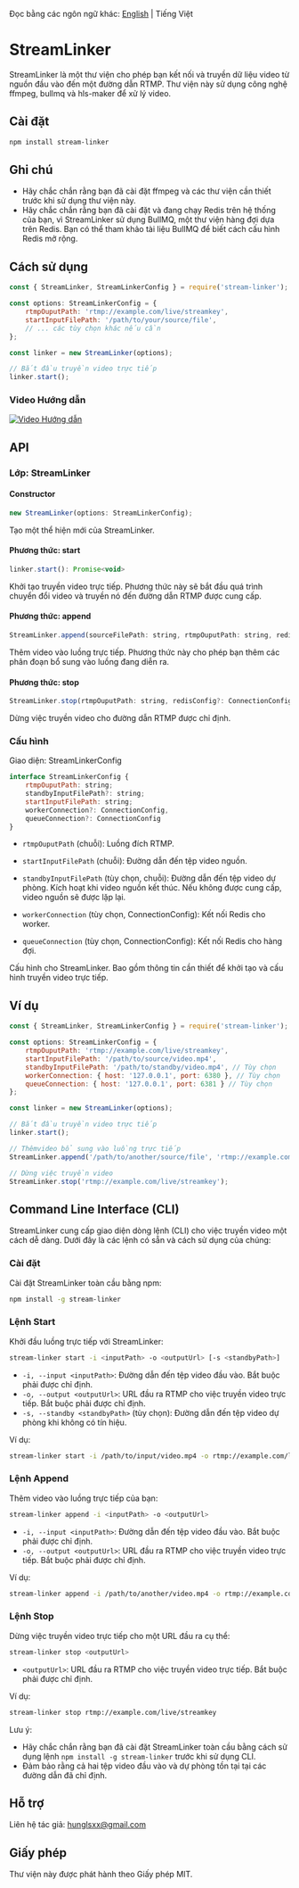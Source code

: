 Đọc bằng các ngôn ngữ khác: [English](../en-US/README_en-US.md) | Tiếng Việt

# StreamLinker

StreamLinker là một thư viện cho phép bạn kết nối và truyền dữ liệu video từ nguồn đầu vào đến một đường dẫn RTMP. Thư viện này sử dụng công nghệ ffmpeg, bullmq và hls-maker để xử lý video.

## Cài đặt

```bash
npm install stream-linker
```

## Ghi chú
- Hãy chắc chắn rằng bạn đã cài đặt ffmpeg và các thư viện cần thiết trước khi sử dụng thư viện này.
- Hãy chắc chắn rằng bạn đã cài đặt và đang chạy Redis trên hệ thống của bạn, vì StreamLinker sử dụng BullMQ, một thư viện hàng đợi dựa trên Redis. Bạn có thể tham khảo tài liệu BullMQ để biết cách cấu hình Redis mở rộng.

## Cách sử dụng
```javascript
const { StreamLinker, StreamLinkerConfig } = require('stream-linker');

const options: StreamLinkerConfig = {
    rtmpOuputPath: 'rtmp://example.com/live/streamkey',
    startInputFilePath: '/path/to/your/source/file',
    // ... các tùy chọn khác nếu cần
};

const linker = new StreamLinker(options);

// Bắt đầu truyền video trực tiếp
linker.start();
```

### Video Hướng dẫn
[![Video Hướng dẫn](http://img.youtube.com/vi/-30Znc7hMwE/0.jpg)](http://www.youtube.com/watch?v=-30Znc7hMwE "Truyền video trực tiếp với Stream Linker")

## API

### Lớp: StreamLinker
#### Constructor
```javascript
new StreamLinker(options: StreamLinkerConfig);
```
Tạo một thể hiện mới của StreamLinker.

#### Phương thức: start
```javascript
linker.start(): Promise<void>
```
Khởi tạo truyền video trực tiếp. Phương thức này sẽ bắt đầu quá trình chuyển đổi video và truyền nó đến đường dẫn RTMP được cung cấp.

#### Phương thức: append
```javascript
StreamLinker.append(sourceFilePath: string, rtmpOuputPath: string, redisConfig?: ConnectionConfig): Promise<void>
```
Thêm video vào luồng trực tiếp. Phương thức này cho phép bạn thêm các phân đoạn bổ sung vào luồng đang diễn ra.

#### Phương thức: stop
```javascript
StreamLinker.stop(rtmpOuputPath: string, redisConfig?: ConnectionConfig): Promise<boolean>
```
Dừng việc truyền video cho đường dẫn RTMP được chỉ định.

### Cấu hình
Giao diện: StreamLinkerConfig
```javascript
interface StreamLinkerConfig {
    rtmpOuputPath: string; 
    standbyInputFilePath?: string;
    startInputFilePath: string;
    workerConnection?: ConnectionConfig,
    queueConnection?: ConnectionConfig
}
```
- `rtmpOuputPath` (chuỗi): Luồng đích RTMP.

- `startInputFilePath` (chuỗi): Đường dẫn đến tệp video nguồn.

- `standbyInputFilePath` (tùy chọn, chuỗi): Đường dẫn đến tệp video dự phòng. Kích hoạt khi video nguồn kết thúc. Nếu không được cung cấp, video nguồn sẽ được lặp lại.

- `workerConnection` (tùy chọn, ConnectionConfig): Kết nối Redis cho worker.

- `queueConnection` (tùy chọn, ConnectionConfig): Kết nối Redis cho hàng đợi.

Cấu hình cho StreamLinker. Bao gồm thông tin cần thiết để khởi tạo và cấu hình truyền video trực tiếp.

## Ví dụ
```javascript
const { StreamLinker, StreamLinkerConfig } = require('stream-linker');

const options: StreamLinkerConfig = {
    rtmpOuputPath: 'rtmp://example.com/live/streamkey',
    startInputFilePath: '/path/to/source/video.mp4',
    standbyInputFilePath: '/path/to/standby/video.mp4', // Tùy chọn
    workerConnection: { host: '127.0.0.1', port: 6380 }, // Tùy chọn
    queueConnection: { host: '127.0.0.1', port: 6381 } // Tùy chọn
};

const linker = new StreamLinker(options);

// Bắt đầu truyền video trực tiếp
linker.start();

// Thêmvideo bổ sung vào luồng trực tiếp
StreamLinker.append('/path/to/another/source/file', 'rtmp://example.com/live/streamkey');

// Dừng việc truyền video
StreamLinker.stop('rtmp://example.com/live/streamkey');
```

## Command Line Interface (CLI)
StreamLinker cung cấp giao diện dòng lệnh (CLI) cho việc truyền video một cách dễ dàng. Dưới đây là các lệnh có sẵn và cách sử dụng của chúng:

### Cài đặt
Cài đặt StreamLinker toàn cầu bằng npm:

```bash
npm install -g stream-linker
```

### Lệnh Start
Khởi đầu luồng trực tiếp với StreamLinker:
```bash
stream-linker start -i <inputPath> -o <outputUrl> [-s <standbyPath>]
```
- ```-i, --input <inputPath>```: Đường dẫn đến tệp video đầu vào. Bắt buộc phải được chỉ định.
- ```-o, --output <outputUrl>```: URL đầu ra RTMP cho việc truyền video trực tiếp. Bắt buộc phải được chỉ định.
- ```-s, --standby <standbyPath>``` (tùy chọn): Đường dẫn đến tệp video dự phòng khi không có tín hiệu.

Ví dụ:
```bash
stream-linker start -i /path/to/input/video.mp4 -o rtmp://example.com/live/streamkey -s /path/to/standby/video.mp4
```

### Lệnh Append
Thêm video vào luồng trực tiếp của bạn:
```bash
stream-linker append -i <inputPath> -o <outputUrl>
```
- ```-i, --input <inputPath>```: Đường dẫn đến tệp video đầu vào. Bắt buộc phải được chỉ định.
- ```-o, --output <outputUrl>```: URL đầu ra RTMP cho việc truyền video trực tiếp. Bắt buộc phải được chỉ định.

Ví dụ:
```bash
stream-linker append -i /path/to/another/video.mp4 -o rtmp://example.com/live/streamkey
```

### Lệnh Stop
Dừng việc truyền video trực tiếp cho một URL đầu ra cụ thể:
```bash
stream-linker stop <outputUrl>
```
- ```<outputUrl>```: URL đầu ra RTMP cho việc truyền video trực tiếp. Bắt buộc phải được chỉ định.

Ví dụ:
```bash
stream-linker stop rtmp://example.com/live/streamkey
```

Lưu ý:
- Hãy chắc chắn rằng bạn đã cài đặt StreamLinker toàn cầu bằng cách sử dụng lệnh `npm install -g stream-linker` trước khi sử dụng CLI.
- Đảm bảo rằng cả hai tệp video đầu vào và dự phòng tồn tại tại các đường dẫn đã chỉ định.

## Hỗ trợ
Liên hệ tác giả: hunglsxx@gmail.com

## Giấy phép
Thư viện này được phát hành theo Giấy phép MIT.